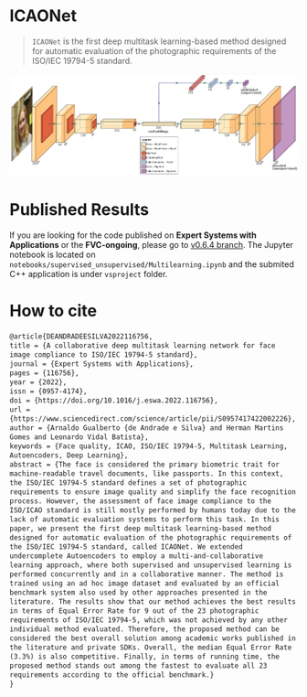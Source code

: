# ICAONet

 > `ICAONet` is the first deep multitask learning-based method designed for automatic evaluation of the photographic requirements of the ISO/IEC 19794-5 standard.

![](resources/icaonet.png)

# Published Results

If you are looking for the code published on **Expert Systems with Applications** or the **FVC-ongoing**, please go to [v0.6.4 branch][paper-branch]. The Jupyter notebook is located on `notebooks/supervised_unsupervised/Multilearning.ipynb` and the submited C++ application is under `vsproject` folder.

# How to cite

```
@article{DEANDRADEESILVA2022116756,
title = {A collaborative deep multitask learning network for face image compliance to ISO/IEC 19794-5 standard},
journal = {Expert Systems with Applications},
pages = {116756},
year = {2022},
issn = {0957-4174},
doi = {https://doi.org/10.1016/j.eswa.2022.116756},
url = {https://www.sciencedirect.com/science/article/pii/S0957417422002226},
author = {Arnaldo Gualberto {de Andrade e Silva} and Herman Martins Gomes and Leonardo Vidal Batista},
keywords = {Face quality, ICAO, ISO/IEC 19794-5, Multitask Learning, Autoencoders, Deep Learning},
abstract = {The face is considered the primary biometric trait for machine-readable travel documents, like passports. In this context, the ISO/IEC 19794-5 standard defines a set of photographic requirements to ensure image quality and simplify the face recognition process. However, the assessment of face image compliance to the ISO/ICAO standard is still mostly performed by humans today due to the lack of automatic evaluation systems to perform this task. In this paper, we present the first deep multitask learning-based method designed for automatic evaluation of the photographic requirements of the ISO/IEC 19794-5 standard, called ICAONet. We extended undercomplete Autoencoders to employ a multi-and-collaborative learning approach, where both supervised and unsupervised learning is performed concurrently and in a collaborative manner. The method is trained using an ad hoc image dataset and evaluated by an official benchmark system also used by other approaches presented in the literature. The results show that our method achieves the best results in terms of Equal Error Rate for 9 out of the 23 photographic requirements of ISO/IEC 19794-5, which was not achieved by any other individual method evaluated. Therefore, the proposed method can be considered the best overall solution among academic works published in the literature and private SDKs. Overall, the median Equal Error Rate (3.3%) is also competitive. Finally, in terms of running time, the proposed method stands out among the fastest to evaluate all 23 requirements according to the official benchmark.}
}
```

[miniconda]: https://conda.io/miniconda.html
[paper-branch]: https://github.com/arnaldog12/icaonet/tree/v0.6.4